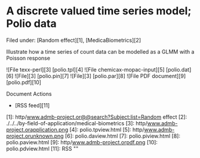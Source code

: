 #  A discrete valued time series model; Polio data

Filed under:  [Random effect][1], [MedicaBiometrics][2]

Illustrate how a time series of count data can be modelled as a GLMM with a Poisson response

![File texx-perl][3] [polio.tpl][4]
![File chemicax-mopac-input][5] [polio.dat][6]
![File][3] [polio.pin][7]
![File][3] [polio.par][8]
![File PDF document][9] [polio.pdf][10]

Document Actions

* [RSS feed][11]

[1]: http/www.admb-project.or@@search?Subject:list=Random effect
[2]: ./../../by-field-of-application/medical-biometrics
[3]: http/www.admb-project.orapplication.png
[4]: polio.tpview.html
[5]: http/www.admb-project.orunknown.png
[6]: polio.daview.html
[7]: polio.piview.html
[8]: polio.paview.html
[9]: http/www.admb-project.orpdf.png
[10]: polio.pdview.html
[11]: RSS ""
